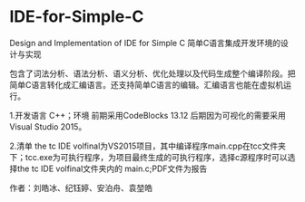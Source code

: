 # IDE-for-Simple-C
Design and Implementation of IDE for Simple C   简单C语言集成开发环境的设计与实现

包含了词法分析、语法分析、语义分析、优化处理以及代码生成整个编译阶段。把简单C语言转化成汇编语言。还支持简单C语言的编辑。汇编语言也能在虚拟机运行。

1.开发语言 C++；环境 前期采用CodeBlocks 13.12 后期因为可视化的需要采用Visual Studio 2015。

2.清单 the tc IDE volfinal为VS2015项目，其中编译程序main.cpp在tcc文件夹下；tcc.exe为可执行程序，为项目最终生成的可执行程序，选择c源程序时可以选择the tc IDE volfinal文件夹内的 main.c;PDF文件为报告

作者：刘皓冰、纪钰婷、安泊舟、袁堃皓
